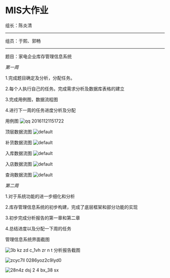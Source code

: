 MIS大作业
=========
组长：陈炎清
___________
组员：于熙、郭畅
_______________________
题目：家电企业库存管理信息系统


*第一周*

1.完成题目确定及分析，分配任务。

2.每个人执行自己的任务。完成需求分析及数据库表格的建立

3.完成用例图，数据流程图

4.进行下一周的任务进度分析及分配

用例图
![qq 20161121151722](https://cloud.githubusercontent.com/assets/16081097/20485820/41ae0bf2-b038-11e6-9cb3-cf63c7125576.png)

顶层数据流图
![default](https://cloud.githubusercontent.com/assets/16081097/20485874/7bb2e264-b038-11e6-80c0-88853aba1416.JPG)

补货数据流图
![default](https://cloud.githubusercontent.com/assets/16081097/20485923/aedc3d3e-b038-11e6-8805-2d366f7f3c35.JPG)

入库数据流图
![default](https://cloud.githubusercontent.com/assets/16081097/20485949/c145120c-b038-11e6-8362-950bf25ef8f4.JPG)

入店数据流图
![default](https://cloud.githubusercontent.com/assets/16081097/20485975/dc47379c-b038-11e6-8292-5f40f9938122.JPG)

查询数据流图
![default](https://cloud.githubusercontent.com/assets/16081097/20486030/1fd53fa4-b039-11e6-8caa-929372e29c6f.JPG)


*第二周*

1.对于系统功能的进一步细化和分析

2.库存管理信息系统的初步构建，完成了底层框架和部分功能的实现

3.初步完成分析报告的第一章和第二章

4.总结进度以及分配一下周的任务

管理信息系统界面截图

![3b kz zd c_1vh zr n t](https://cloud.githubusercontent.com/assets/16081097/20658901/1da6e4fc-b57b-11e6-9d4e-d9e8f5f380c5.png)
分析报告截图

![zcyc7ll 0286yoz2c9lyd0](https://cloud.githubusercontent.com/assets/16081097/20658909/2520df9e-b57b-11e6-8040-d62695766f49.png)

![28n4z dsj 2 4 bx_38 sx](https://cloud.githubusercontent.com/assets/16081097/20658912/2a053140-b57b-11e6-8dee-8dd9fcc6a6fd.png)

